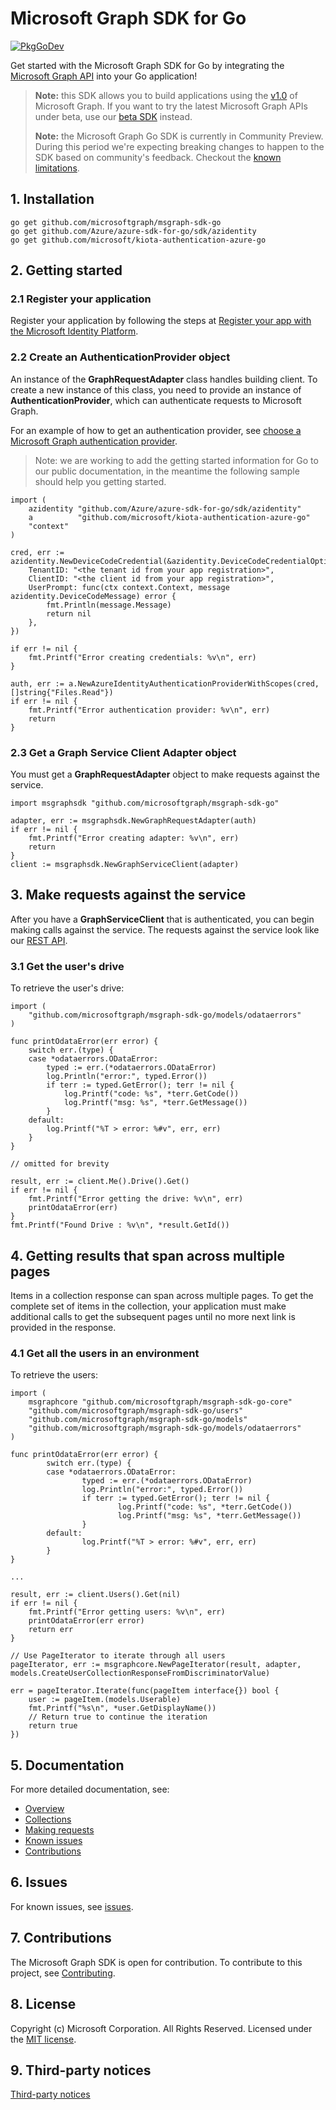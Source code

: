 # Microsoft Graph SDK for Go

[![PkgGoDev](https://pkg.go.dev/badge/github.com/microsoftgraph/msgraph-sdk-go/)](https://pkg.go.dev/github.com/microsoftgraph/msgraph-sdk-go/)

Get started with the Microsoft Graph SDK for Go by integrating the [Microsoft Graph API](https://docs.microsoft.com/graph/overview) into your Go application!

> **Note:** this SDK allows you to build applications using the [v1.0](https://docs.microsoft.com/graph/use-the-api#version) of Microsoft Graph. If you want to try the latest Microsoft Graph APIs under beta, use our [beta SDK](https://github.com/microsoftgraph/msgraph-beta-sdk-go) instead.
>
> **Note:** the Microsoft Graph Go SDK is currently in Community Preview. During this period we're expecting breaking changes to happen to the SDK based on community's feedback. Checkout the [known limitations](https://github.com/microsoftgraph/msgraph-sdk-go-core/issues/1).

## 1. Installation

```Shell
go get github.com/microsoftgraph/msgraph-sdk-go
go get github.com/Azure/azure-sdk-for-go/sdk/azidentity
go get github.com/microsoft/kiota-authentication-azure-go
```

## 2. Getting started

### 2.1 Register your application

Register your application by following the steps at [Register your app with the Microsoft Identity Platform](https://docs.microsoft.com/graph/auth-register-app-v2).

### 2.2 Create an AuthenticationProvider object

An instance of the **GraphRequestAdapter** class handles building client. To create a new instance of this class, you need to provide an instance of **AuthenticationProvider**, which can authenticate requests to Microsoft Graph.

For an example of how to get an authentication provider, see [choose a Microsoft Graph authentication provider](https://docs.microsoft.com/graph/sdks/choose-authentication-providers?tabs=Go).

> Note: we are working to add the getting started information for Go to our public documentation, in the meantime the following sample should help you getting started.

```Golang
import (
    azidentity "github.com/Azure/azure-sdk-for-go/sdk/azidentity"
    a          "github.com/microsoft/kiota-authentication-azure-go"
    "context"
)

cred, err := azidentity.NewDeviceCodeCredential(&azidentity.DeviceCodeCredentialOptions{
    TenantID: "<the tenant id from your app registration>",
    ClientID: "<the client id from your app registration>",
    UserPrompt: func(ctx context.Context, message azidentity.DeviceCodeMessage) error {
        fmt.Println(message.Message)
        return nil
    },
})

if err != nil {
    fmt.Printf("Error creating credentials: %v\n", err)
}

auth, err := a.NewAzureIdentityAuthenticationProviderWithScopes(cred, []string{"Files.Read"})
if err != nil {
    fmt.Printf("Error authentication provider: %v\n", err)
    return
}
```

### 2.3 Get a Graph Service Client Adapter object

You must get a **GraphRequestAdapter** object to make requests against the service.

```Golang
import msgraphsdk "github.com/microsoftgraph/msgraph-sdk-go"

adapter, err := msgraphsdk.NewGraphRequestAdapter(auth)
if err != nil {
    fmt.Printf("Error creating adapter: %v\n", err)
    return
}
client := msgraphsdk.NewGraphServiceClient(adapter)
```

## 3. Make requests against the service

After you have a **GraphServiceClient** that is authenticated, you can begin making calls against the service. The requests against the service look like our [REST API](https://docs.microsoft.com/graph/api/overview?view=graph-rest-1.0).

### 3.1 Get the user's drive

To retrieve the user's drive:

```Golang
import (
    "github.com/microsoftgraph/msgraph-sdk-go/models/odataerrors"
)

func printOdataError(err error) {
	switch err.(type) {
	case *odataerrors.ODataError:
		typed := err.(*odataerrors.ODataError)
		log.Println("error:", typed.Error())
		if terr := typed.GetError(); terr != nil {
			log.Printf("code: %s", *terr.GetCode())
			log.Printf("msg: %s", *terr.GetMessage())
		}
	default:
		log.Printf("%T > error: %#v", err, err)
	}
}

// omitted for brevity

result, err := client.Me().Drive().Get()
if err != nil {
    fmt.Printf("Error getting the drive: %v\n", err)
    printOdataError(err)
}
fmt.Printf("Found Drive : %v\n", *result.GetId())
```

## 4. Getting results that span across multiple pages

Items in a collection response can span across multiple pages. To get the complete set of items in the collection, your application must make additional calls to get the subsequent pages until no more next link is provided in the response.

### 4.1 Get all the users in an environment

To retrieve the users:

```Golang
import (
    msgraphcore "github.com/microsoftgraph/msgraph-sdk-go-core"
    "github.com/microsoftgraph/msgraph-sdk-go/users"
    "github.com/microsoftgraph/msgraph-sdk-go/models"
    "github.com/microsoftgraph/msgraph-sdk-go/models/odataerrors"
)

func printOdataError(err error) {
        switch err.(type) {
        case *odataerrors.ODataError:
                typed := err.(*odataerrors.ODataError)
                log.Println("error:", typed.Error())
                if terr := typed.GetError(); terr != nil {
                        log.Printf("code: %s", *terr.GetCode())
                        log.Printf("msg: %s", *terr.GetMessage())
                }
        default:
                log.Printf("%T > error: %#v", err, err)
        }
}

...

result, err := client.Users().Get(nil)
if err != nil {
    fmt.Printf("Error getting users: %v\n", err)
    printOdataError(err error)
    return err
}

// Use PageIterator to iterate through all users
pageIterator, err := msgraphcore.NewPageIterator(result, adapter, models.CreateUserCollectionResponseFromDiscriminatorValue)

err = pageIterator.Iterate(func(pageItem interface{}) bool {
    user := pageItem.(models.Userable)
    fmt.Printf("%s\n", *user.GetDisplayName())
    // Return true to continue the iteration
    return true
})
```

## 5. Documentation

For more detailed documentation, see:

* [Overview](https://docs.microsoft.com/graph/overview)
* [Collections](https://docs.microsoft.com/graph/sdks/paging)
* [Making requests](https://docs.microsoft.com/graph/sdks/create-requests)
* [Known issues](https://github.com/MicrosoftGraph/msgraph-sdk-go/issues)
* [Contributions](https://github.com/microsoftgraph/msgraph-sdk-go/blob/main/CONTRIBUTING.md)

## 6. Issues

For known issues, see [issues](https://github.com/MicrosoftGraph/msgraph-sdk-go/issues).

## 7. Contributions

The Microsoft Graph SDK is open for contribution. To contribute to this project, see [Contributing](https://github.com/microsoftgraph/msgraph-sdk-go/blob/main/CONTRIBUTING.md).

## 8. License

Copyright (c) Microsoft Corporation. All Rights Reserved. Licensed under the [MIT license](LICENSE).

## 9. Third-party notices

[Third-party notices](THIRD%20PARTY%20NOTICES)
